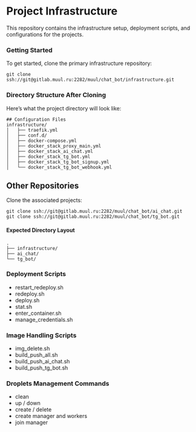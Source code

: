 # Project Infrastructure

This repository contains the infrastructure setup, deployment scripts, and configurations for the projects.

### Getting Started

To get started, clone the primary infrastructure repository:
```
git clone ssh://git@gitlab.muul.ru:2282/muul/chat_bot/infrastructure.git
```

### Directory Structure After Cloning

Here’s what the project directory will look like:
```
## Configuration Files
infrastructure/
│   ├── traefik.yml
│   ├── conf.d/
│   ├── docker-compose.yml
│   ├── docker_stack_proxy_main.yml
│   ├── docker_stack_ai_chat.yml
│   ├── docker_stack_tg_bot.yml
│   ├── docker_stack_tg_bot_signup.yml
│   └── docker_stack_tg_bot_webhook.yml
```

## Other Repositories

Clone the associated projects:
```
git clone ssh://git@gitlab.muul.ru:2282/muul/chat_bot/ai_chat.git
git clone ssh://git@gitlab.muul.ru:2282/muul/chat_bot/tg_bot.git
```

#### Expected Directory Layout

```
.
├── infrastructure/
├── ai_chat/
└── tg_bot/
```

### Deployment Scripts

- restart_redeploy.sh
- redeploy.sh
- deploy.sh
- stat.sh
- enter_container.sh
- manage_credentials.sh

### Image Handling Scripts

- img_delete.sh
- build_push_all.sh
- build_push_ai_chat.sh
- build_push_tg_bot.sh

### Droplets Management Commands

- clean
- up / down 
- create / delete
- create manager and workers
- join manager

